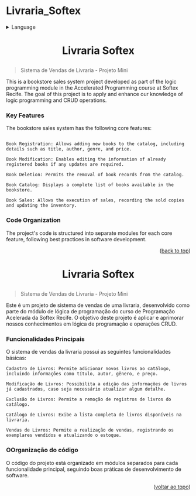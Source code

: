 # Livraria_Softex

<a name="readme-top"></a>
<details>
  <summary>Language</summary>
  <ul>
    <li><a href="#english">English</a></li>
    <li><a href="#portugues">Português</a></li>
  </ul>
</details>

# <p id="english" align="center">Livraria Softex</p>
> Sistema de Vendas de Livraria - Projeto Mini

This is a bookstore sales system project developed as part of the logic programming module in the Accelerated Programming course at Softex Recife. The goal of this project is to apply and enhance our knowledge of logic programming and CRUD operations.

### Key Features

The bookstore sales system has the following core features:
```

Book Registration: Allows adding new books to the catalog, including details such as title, author, genre, and price.

Book Modification: Enables editing the information of already registered books if any updates are required.

Book Deletion: Permits the removal of book records from the catalog.

Book Catalog: Displays a complete list of books available in the bookstore.

Book Sales: Allows the execution of sales, recording the sold copies and updating the inventory.
```

### Code Organization

The project's code is structured into separate modules for each core feature, following best practices in software development.

<p align="right">(<a href="#readme-top">back to top</a>)</p>

# <p id="portugues" align="center">Livraria Softex</p>
> Sistema de Vendas de Livraria - Projeto Mini

Este é um projeto de sistema de vendas de uma livraria, desenvolvido como parte do módulo de lógica de programação do curso de Programação Acelerada da Softex Recife. O objetivo deste projeto é aplicar e aprimorar nossos conhecimentos em lógica de programação e operações CRUD.

### Funcionalidades Principais

O sistema de vendas da livraria possui as seguintes funcionalidades básicas:
```
Cadastro de Livros: Permite adicionar novos livros ao catálogo, incluindo informações como título, autor, gênero, e preço.

Modificação de Livros: Possibilita a edição das informações de livros já cadastrados, caso seja necessário atualizar algum detalhe.

Exclusão de Livros: Permite a remoção de registros de livros do catálogo.

Catálogo de Livros: Exibe a lista completa de livros disponíveis na livraria.

Vendas de Livros: Permite a realização de vendas, registrando os exemplares vendidos e atualizando o estoque.
```

### OOrganização do código

O código do projeto está organizado em módulos separados para cada funcionalidade principal, seguindo boas práticas de desenvolvimento de software.

<p align="right">(<a href="#readme-top">voltar ao topo</a>)</p>

